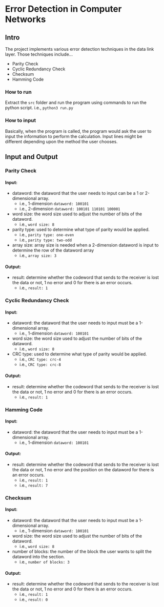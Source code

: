 # Error Detection in Computer Networks

## Intro
The project implements various error detection techniques in the data link layer. Those techniques include...
- Parity Check
- Cyclic Redundancy Check
- Checksum
- Hamming Code

### How to run
Extract the `src` folder and run the program using commands to run the python script.
i.e.,
    `python3 run.py`

### How to input
Basically, when the program is called, the program would ask the user to input the information to perform the calculation. Input lines might be different depending upon the method the user chooses.

## Input and Output
### Parity Check
#### Input:
- dataword: the dataword that the user needs to input can be a 1 or 2-dimensional array.
    - i.e., 1-dimension `dataword: 100101`
    - i.e., 2-dimension `dataword: 100101 110101 100001`
- word size: the word size used to adjust the number of bits of the dataword.
    - i.e., `word size: 8`
- parity type: used to determine what type of parity would be applied.
    - i.e., `parity type: one-even`
    - i.e., `parity type: two-odd`
- array size: array size is needed when a 2-dimension dataword is input to determine the row of the dataword array
    - i.e., `array size: 3`
    
#### Output:
- result: determine whether the codeword that sends to the receiver is lost the data or not, 1 no error and 0 for there is an error occurs.
    - i.e., `result: 1`

### Cyclic Redundancy Check
#### Input:
- dataword: the dataword that the user needs to input must be a 1-dimensional array.
    - i.e., 1-dimension `dataword: 100101`
- word size: the word size used to adjust the number of bits of the dataword.
    - i.e., `word size: 8`
- CRC type: used to determine what type of parity would be applied.
    - i.e., `CRC type: crc-4`
    - i.e., `CRC type: crc-8`

#### Output:
- result: determine whether the codeword that sends to the receiver is lost the data or not, 1 no error and 0 for there is an error occurs.
    - i.e., `result: 1`

### Hamming Code
#### Input:
- dataword: the dataword that the user needs to input must be a 1-dimensional array.
    - i.e., 1-dimension `dataword: 100101`

#### Output:
- result: determine whether the codeword that sends to the receiver is lost the data or not, 1 no error and the position on the dataword for there is an error occurs.
    - i.e., `result: 1`
    - i.e., `result: 7`

### Checksum
#### Input:
- dataword: the dataword that the user needs to input must be a 1-dimensional array.
    - i.e., 1-dimension `dataword: 100101`
- word size: the word size used to adjust the number of bits of the dataword.
    - i.e., `word size: 8`
- number of blocks: the number of the block the user wants to split the dataword into the section.
    - i.e., `number of blocks: 3`

#### Output:
- result: determine whether the codeword that sends to the receiver is lost the data or not, 1 no error and 0 for there is an error occurs.
    - i.e., `result: 1`
    - i.e., `result: 0`

